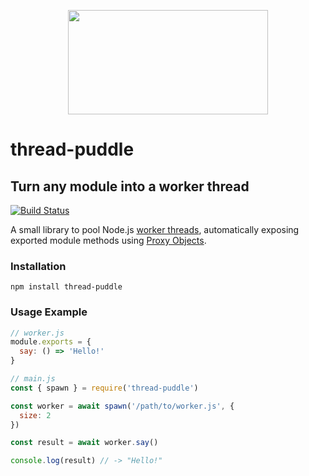 <p align="center">
  <img width="320" height="167" src="https://github.com/kommander/thread-puddle/blob/master/assets/tp-logo.png?raw=true">
</p>

# thread-puddle
## Turn any module into a worker thread

[![Build Status](https://travis-ci.com/kommander/thread-puddle.svg?branch=master)](https://travis-ci.com/kommander/thread-puddle)

A small library to pool Node.js [worker threads](https://nodejs.org/dist/latest-v13.x/docs/api/worker_threads.html), automatically exposing exported module methods using [Proxy Objects](https://developer.mozilla.org/en-US/docs/Web/JavaScript/Reference/Global_Objects/Proxy).

### Installation
```
npm install thread-puddle
```

### Usage Example

```js
// worker.js
module.exports = {
  say: () => 'Hello!'
}
```

```js
// main.js
const { spawn } = require('thread-puddle')

const worker = await spawn('/path/to/worker.js', {
  size: 2
})

const result = await worker.say()

console.log(result) // -> "Hello!"
```

